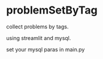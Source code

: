 # problemSetByTag
collect problems by tags.

using streamlit and mysql.

set your mysql paras in main.py
